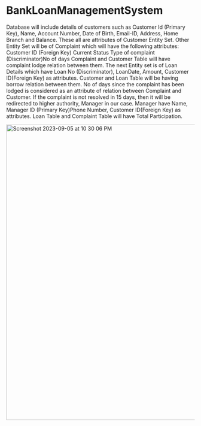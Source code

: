 # BankLoanManagementSystem
Database will include details of customers such as Customer Id (Primary Key),
Name, Account Number, Date of Birth, Email-ID, Address, Home Branch and
Balance. These all are attributes of Customer Entity Set.
Other Entity Set will be of Complaint which will have the following attributes:
Customer ID (Foreign Key)
Current Status
Type of complaint
(Discriminator)No of days
Complaint and Customer Table will have complaint lodge relation between them.
The next Entity set is of Loan Details which have Loan No (Discriminator),
LoanDate, Amount, Customer ID(Foreign Key) as attributes.
Customer and Loan Table will be having borrow relation between them.
No of days since the complaint has been lodged is considered as an attribute of
relation between Complaint and Customer.
If the complaint is not resolved in 15 days, then it will be redirected to higher
authority, Manager in our case. Manager have Name, Manager ID (Primary
Key)Phone Number, Customer ID(Foreign Key) as attributes.
Loan Table and Complaint Table will have Total Participation.

  
<img width="789" alt="Screenshot 2023-09-05 at 10 30 06 PM" src="https://github.com/meharr02/BankLoanManagementSystem/assets/138808971/0b36bbd4-66b1-49ff-bf82-787cdffd2868">
